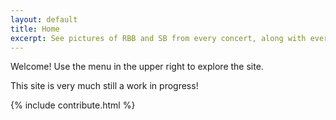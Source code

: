 ```yaml
---
layout: default
title: Home
excerpt: See pictures of RBB and SB from every concert, along with every prop that has been used all in one place. Easily search them to see when a prop last appeared, or when props have appeared together.
---
```

Welcome! Use the menu in the upper right to explore the site.

This site is very much still a work in progress!  

{% include contribute.html %}